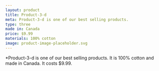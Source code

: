 ```yaml
---
layout: product
title: Product-3-d
meta: Product-3-d is one of our best selling products.
type: three
made in: Canada
price: $9.99
materials: 100% cotton
image: product-image-placeholder.svg
---
```


*Product-3-d is one of our best selling products. It is 100% cotton and made in Canada. It costs $9.99.
